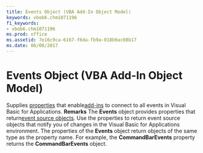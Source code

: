 ```yaml
---
title: Events Object (VBA Add-In Object Model)
keywords: vbob6.chm1071196
f1_keywords:
- vbob6.chm1071196
ms.prod: office
ms.assetid: 7e16c9ca-6167-f6da-fb9a-018b9ac08b17
ms.date: 06/08/2017
---
```



# Events Object (VBA Add-In Object Model)



Supplies [properties](../../Glossary/vbe-glossary.md) that enable[add-ins](../../Glossary/vbe-glossary.md) to connect to all events in Visual Basic for Applications.
 **Remarks**
The  **Events** object provides properties that return[event source objects](../../Glossary/vbe-glossary.md). Use the properties to return event source objects that notify you of changes in the Visual Basic for Applications environment.
The properties of the  **Events** object return objects of the same type as the property name. For example, the **CommandBarEvents** property returns the **CommandBarEvents** object.

